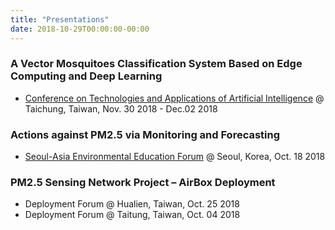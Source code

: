 ```yaml
---
title: "Presentations"
date: 2018-10-29T00:00:00-00:00
---
```


### A Vector Mosquitoes Classification System Based on Edge Computing and Deep Learning
 - [Conference on Technologies and Applications of Artificial Intelligence](http://taai2018.asia.edu.tw/program/) @ Taichung, Taiwan, Nov. 30 2018 - Dec.02 2018

### Actions against PM2.5 via Monitoring and Forecasting
 - [Seoul-Asia Environmental Education Forum](http://www.ecobuddy.or.kr/user/boardView.do?boardSn=4359&menuSn=1309#.W9k22HozYsk) @ Seoul, Korea, Oct. 18 2018

### PM2.5 Sensing Network Project – AirBox Deployment
 - Deployment Forum @ Hualien, Taiwan, Oct. 25 2018
 - Deployment Forum @ Taitung, Taiwan, Oct. 04 2018